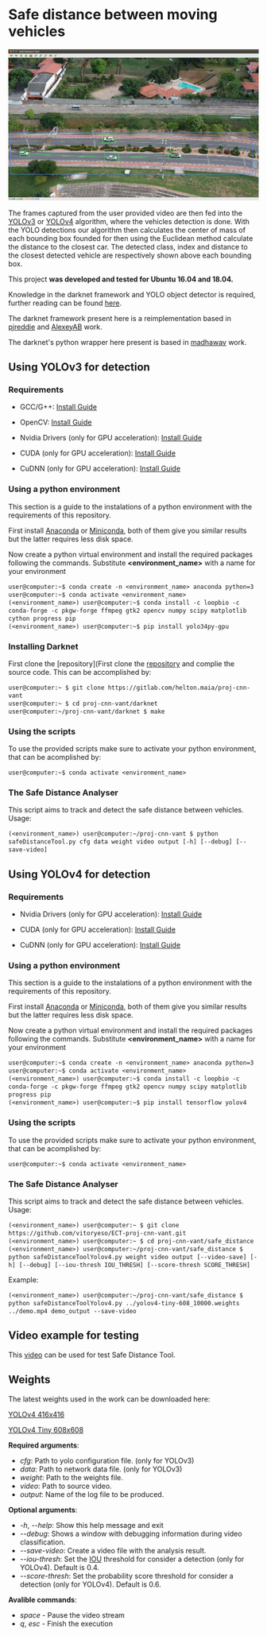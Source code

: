 # Safe distance between moving vehicles

![safeDistance](./readme_imgs/distanceTool.png)

The frames captured from the user provided video are then fed into the [YOLOv3](#using-yolov3-for-detection) or [YOLOv4](#using-yolov4-for-detection) algorithm, where the vehicles detection is done. With the YOLO detections our algorithm then calculates the center of mass of each bounding box founded for then using the Euclidean method calculate the distance to the closest car. The detected class, index and distance to the closest detected vehicle are respectively shown above each bounding box.

This project **was developed and tested for Ubuntu 16.04 and 18.04.**

Knowledge in the darknet framework and YOLO object detector is required, further reading can be found [here](https://pjreddie.com/darknet/).

The darknet framework present here is a reimplementation based in [pjreddie](https://github.com/pjreddie/darknet) and [AlexeyAB](https://github.com/AlexeyAB/darknet/) work.

The darknet's python wrapper here present is based in [madhawav](https://github.com/madhawav/YOLO3-4-Py) work.


## Using YOLOv3 for detection

### Requirements

* GCC/G++: [Install Guide](https://github.com/vanluwin/enviroment#change-gccg-version)

* OpenCV: [Install Guide](https://github.com/vanluwin/enviroment/#install-opencv)

* Nvidia Drivers (only for GPU acceleration): [Install Guide](https://github.com/vanluwin/enviroment/#install-nvidia-gpu-drivers)

* CUDA (only for GPU acceleration): [Install Guide](https://github.com/vanluwin/enviroment#install-cuda)

* CuDNN (only for GPU acceleration): [Install Guide](https://github.com/vanluwin/enviroment#install-cudnn)

### Using a python environment

This section is a guide to the instalations of a python environment with the requirements of this repository.

First install [Anaconda](https://www.anaconda.com/distribution/) or [Miniconda](https://docs.conda.io/en/latest/miniconda.html), both of them give you similar results but the latter requires less disk space.

Now create a python virtual environment and install the required packages following the commands. Substitute **<environment_name>** with a name for your environment

```console
user@computer:~$ conda create -n <environment_name> anaconda python=3
user@computer:~$ conda activate <environment_name>
(<environment_name>) user@computer:~$ conda install -c loopbio -c conda-forge -c pkgw-forge ffmpeg gtk2 opencv numpy scipy matplotlib cython progress pip
(<environment_name>) user@computer:~$ pip install yolo34py-gpu
```

### Installing Darknet

First clone the [repository](First clone the [repository](https://gitlab.com/helton.maia/proj-cnn-vant) and complie the source code. This can be accomplished by:

```console
user@computer:~ $ git clone https://gitlab.com/helton.maia/proj-cnn-vant
user@computer:~ $ cd proj-cnn-vant/darknet
user@computer:~/proj-cnn-vant/darknet $ make
```

### Using the scripts

To use the provided scripts make sure to activate your python environment, that can be acomplished by:

```console
user@computer:~$ conda activate <environment_name>
```

### The Safe Distance Analyser

This script aims to track and detect the safe distance between vehicles. Usage:

```console
(<environment_name>) user@computer:~/proj-cnn-vant $ python safeDistanceTool.py cfg data weight video output [-h] [--debug] [--save-video]
```

## Using YOLOv4 for detection

### Requirements

* Nvidia Drivers (only for GPU acceleration): [Install Guide](https://github.com/vanluwin/enviroment/#install-nvidia-gpu-drivers)

* CUDA (only for GPU acceleration): [Install Guide](https://github.com/vanluwin/enviroment#install-cuda)

* CuDNN (only for GPU acceleration): [Install Guide](https://github.com/vanluwin/enviroment#install-cudnn)

### Using a python environment

This section is a guide to the instalations of a python environment with the requirements of this repository.

First install [Anaconda](https://www.anaconda.com/distribution/) or [Miniconda](https://docs.conda.io/en/latest/miniconda.html), both of them give you similar results but the latter requires less disk space.

Now create a python virtual environment and install the required packages following the commands. Substitute **<environment_name>** with a name for your environment

```console
user@computer:~$ conda create -n <environment_name> anaconda python=3
user@computer:~$ conda activate <environment_name>
(<environment_name>) user@computer:~$ conda install -c loopbio -c conda-forge -c pkgw-forge ffmpeg gtk2 opencv numpy scipy matplotlib progress pip
(<environment_name>) user@computer:~$ pip install tensorflow yolov4
```

### Using the scripts

To use the provided scripts make sure to activate your python environment, that can be acomplished by:

```console
user@computer:~$ conda activate <environment_name>
```

### The Safe Distance Analyser

This script aims to track and detect the safe distance between vehicles. Usage:

```console
(<environment_name>) user@computer:~ $ git clone https://github.com/vitoryeso/ECT-proj-cnn-vant.git
(<environment_name>) user@computer:~ $ cd proj-cnn-vant/safe_distance
(<environment_name>) user@computer:~/proj-cnn-vant/safe_distance $ python safeDistanceToolYolov4.py weight video output [--video-save] [-h] [--debug] [--iou-thresh IOU_THRESH] [--score-thresh SCORE_THRESH]
```

Example:
```console
(<environment_name>) user@computer:~/proj-cnn-vant/safe_distance $ python safeDistanceToolYolov4.py ../yolov4-tiny-608_10000.weights ../demo.mp4 demo_output --save-video
```

## Video example for testing
This [video](https://drive.google.com/file/d/1PP2pG1QCghTuIZY3Htez9HKWfnGa4YMQ/view?usp=sharing) can be used for test Safe Distance Tool.

## Weights

The latest weights used in the work can be downloaded here:

[YOLOv4 416x416](https://drive.google.com/file/d/1-1EfrW3xv_3vlkfXO-fRrChGJL60fGy3/view?usp=sharing)

[YOLOv4 Tiny 608x608](https://drive.google.com/file/d/100he6HKSCWE68r_TCNX4Gzf7KQpBm2dr/view?usp=sharing)

**Required arguments**:

* *cfg*: Path to yolo configuration file. (only for YOLOv3)
* *data*: Path to network data file. (only for YOLOv3)
* *weight*: Path to the weights file.
* *video*: Path to source video.
* *output*: Name of the log file to be produced.

**Optional arguments**:

* *-h*, *--help*: Show this help message and exit
* *--debug*: Shows a window with debugging information during video classification.
* *--save-video*: Create a video file with the analysis result.
* *--iou-thresh*: Set the [IOU](https://www.pyimagesearch.com/2016/11/07/intersection-over-union-iou-for-object-detection/) threshold for consider a detection (only for YOLOv4). Default is 0.4.
* *--score-thresh*: Set the probability score threshold for consider a detection (only for YOLOv4). Default is 0.6.

**Avalible commands**:

* *space* - Pause the video stream
* *q*, *esc* - Finish the execution
